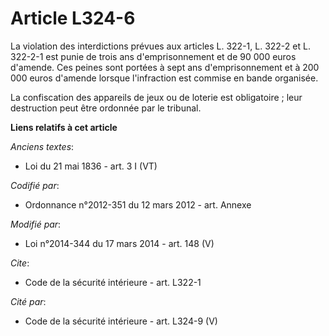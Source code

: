 # Article L324-6

La violation des interdictions prévues aux           articles L. 322-1, L. 322-2 et L. 322-2-1 est punie de trois ans
d'emprisonnement et de 90 000 euros d'amende. Ces peines sont portées à sept ans d'emprisonnement et à 200 000 euros d'amende
lorsque l'infraction est commise en bande organisée. 

La confiscation des appareils de jeux ou de loterie est obligatoire ; leur destruction peut être ordonnée par le tribunal.

**Liens relatifs à cet article**

_Anciens textes_:

  - Loi du 21 mai 1836 - art. 3 I (VT)

_Codifié par_:

  - Ordonnance n°2012-351 du 12 mars 2012 - art. Annexe

_Modifié par_:

  - Loi n°2014-344 du 17 mars 2014 - art. 148 (V)

_Cite_:

  - Code de la sécurité intérieure - art. L322-1

_Cité par_:

  - Code de la sécurité intérieure - art. L324-9 (V)
